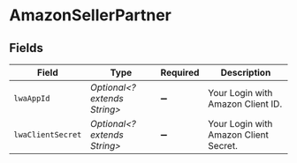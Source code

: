 # AmazonSellerPartner


## Fields

| Field                                 | Type                                  | Required                              | Description                           |
| ------------------------------------- | ------------------------------------- | ------------------------------------- | ------------------------------------- |
| `lwaAppId`                            | *Optional<? extends String>*          | :heavy_minus_sign:                    | Your Login with Amazon Client ID.     |
| `lwaClientSecret`                     | *Optional<? extends String>*          | :heavy_minus_sign:                    | Your Login with Amazon Client Secret. |